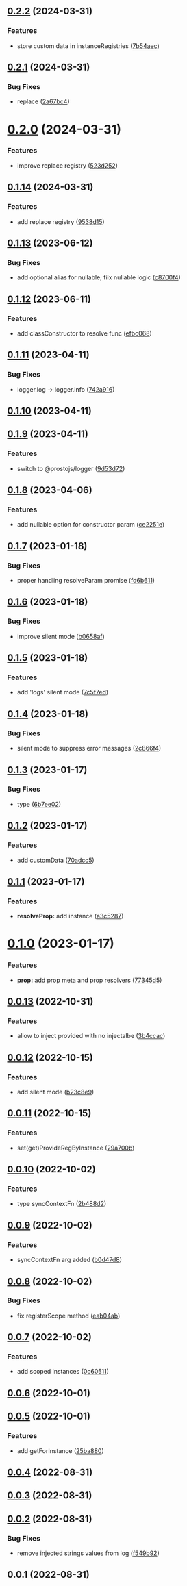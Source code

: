 ## [0.2.2](https://github.com/prostojs/infact/compare/v0.2.1...v0.2.2) (2024-03-31)


### Features

* store custom data in instanceRegistries ([7b54aec](https://github.com/prostojs/infact/commit/7b54aecab5dee6892cef4751fd3716ee2ea25271))



## [0.2.1](https://github.com/prostojs/infact/compare/v0.2.0...v0.2.1) (2024-03-31)


### Bug Fixes

* replace ([2a67bc4](https://github.com/prostojs/infact/commit/2a67bc44141b7990c4a73edfc7a6a10173a13435))



# [0.2.0](https://github.com/prostojs/infact/compare/v0.1.14...v0.2.0) (2024-03-31)


### Features

* improve replace registry ([523d252](https://github.com/prostojs/infact/commit/523d252809fe99b1cf7adcdfc4e010df46144181))



## [0.1.14](https://github.com/prostojs/infact/compare/v0.1.13...v0.1.14) (2024-03-31)


### Features

* add replace registry ([9538d15](https://github.com/prostojs/infact/commit/9538d15bcc3f51e035ec8680770736da86ff7b49))



## [0.1.13](https://github.com/prostojs/infact/compare/v0.1.12...v0.1.13) (2023-06-12)


### Bug Fixes

* add optional alias for nullable; fiix nullable logic ([c8700f4](https://github.com/prostojs/infact/commit/c8700f46714694eba415cdf85c01aeef1d6589f4))



## [0.1.12](https://github.com/prostojs/infact/compare/v0.1.11...v0.1.12) (2023-06-11)


### Features

* add classConstructor to resolve func ([efbc068](https://github.com/prostojs/infact/commit/efbc068fa1ccb4125f6695bcc3e59e22870b2dc3))



## [0.1.11](https://github.com/prostojs/infact/compare/v0.1.10...v0.1.11) (2023-04-11)


### Bug Fixes

* logger.log -> logger.info ([742a916](https://github.com/prostojs/infact/commit/742a91675b8cf2b24734f98afa618dae817f625c))



## [0.1.10](https://github.com/prostojs/infact/compare/v0.1.9...v0.1.10) (2023-04-11)



## [0.1.9](https://github.com/prostojs/infact/compare/v0.1.8...v0.1.9) (2023-04-11)


### Features

* switch to @prostojs/logger ([9d53d72](https://github.com/prostojs/infact/commit/9d53d72ff25771cbd4d6128db04db17a92deb21f))



## [0.1.8](https://github.com/prostojs/infact/compare/v0.1.7...v0.1.8) (2023-04-06)


### Features

* add nullable option for constructor param ([ce2251e](https://github.com/prostojs/infact/commit/ce2251e9f8ddc51af4c7f4cb37c4fa9f76bb5764))



## [0.1.7](https://github.com/prostojs/infact/compare/v0.1.6...v0.1.7) (2023-01-18)


### Bug Fixes

* proper handling resolveParam promise ([fd6b611](https://github.com/prostojs/infact/commit/fd6b611dc33aadec09292b9785364e68dee80857))



## [0.1.6](https://github.com/prostojs/infact/compare/v0.1.5...v0.1.6) (2023-01-18)


### Bug Fixes

* improve silent mode ([b0658af](https://github.com/prostojs/infact/commit/b0658affe32684a6e5d944799a1150087c29f5ce))



## [0.1.5](https://github.com/prostojs/infact/compare/v0.1.4...v0.1.5) (2023-01-18)


### Features

* add 'logs' silent mode ([7c5f7ed](https://github.com/prostojs/infact/commit/7c5f7ed39a9f83fe1caa389c3ef65c3338138620))



## [0.1.4](https://github.com/prostojs/infact/compare/v0.1.3...v0.1.4) (2023-01-18)


### Bug Fixes

* silent mode to suppress error messages ([2c866f4](https://github.com/prostojs/infact/commit/2c866f48453f3cfb5ccaad8db179fcb396e1d587))



## [0.1.3](https://github.com/prostojs/infact/compare/v0.1.2...v0.1.3) (2023-01-17)


### Bug Fixes

* type ([6b7ee02](https://github.com/prostojs/infact/commit/6b7ee02a4da671b3a73a5e8040a1f092e9dfa86e))



## [0.1.2](https://github.com/prostojs/infact/compare/v0.1.1...v0.1.2) (2023-01-17)


### Features

* add customData ([70adcc5](https://github.com/prostojs/infact/commit/70adcc5924cabeae6f815c7353c61d2bf8b4bf73))



## [0.1.1](https://github.com/prostojs/infact/compare/v0.1.0...v0.1.1) (2023-01-17)


### Features

* **resolveProp:** add instance ([a3c5287](https://github.com/prostojs/infact/commit/a3c5287bff9435946814eb718090bd4ee27b74c0))



# [0.1.0](https://github.com/prostojs/infact/compare/v0.0.13...v0.1.0) (2023-01-17)


### Features

* **prop:** add prop meta and prop resolvers ([77345d5](https://github.com/prostojs/infact/commit/77345d5f728b096cd419980be80cab8016d77559))



## [0.0.13](https://github.com/prostojs/infact/compare/v0.0.12...v0.0.13) (2022-10-31)


### Features

* allow to inject provided with no injectalbe ([3b4ccac](https://github.com/prostojs/infact/commit/3b4ccac003601207812221f755169c3126dfb769))



## [0.0.12](https://github.com/prostojs/infact/compare/v0.0.11...v0.0.12) (2022-10-15)


### Features

* add silent mode ([b23c8e9](https://github.com/prostojs/infact/commit/b23c8e9973f628235b25f02765c84a0054124730))



## [0.0.11](https://github.com/prostojs/infact/compare/v0.0.10...v0.0.11) (2022-10-15)


### Features

* set(get)ProvideRegByInstance ([29a700b](https://github.com/prostojs/infact/commit/29a700b1f2c49407b8b7124c7a2f73fd647008bd))



## [0.0.10](https://github.com/prostojs/infact/compare/v0.0.9...v0.0.10) (2022-10-02)


### Features

* type syncContextFn ([2b488d2](https://github.com/prostojs/infact/commit/2b488d2fa35269dd0f817a742da74d24aa7f3dd4))



## [0.0.9](https://github.com/prostojs/infact/compare/v0.0.8...v0.0.9) (2022-10-02)


### Features

* syncContextFn arg added ([b0d47d8](https://github.com/prostojs/infact/commit/b0d47d8b433812447a1b9554552c69e8ef438b89))



## [0.0.8](https://github.com/prostojs/infact/compare/v0.0.7...v0.0.8) (2022-10-02)


### Bug Fixes

* fix registerScope method ([eab04ab](https://github.com/prostojs/infact/commit/eab04ab91b37d21d28151d5688a88b98885e6d9a))



## [0.0.7](https://github.com/prostojs/infact/compare/v0.0.6...v0.0.7) (2022-10-02)


### Features

* add scoped instances ([0c60511](https://github.com/prostojs/infact/commit/0c60511383122cce664d6c0e71aede32784ff500))



## [0.0.6](https://github.com/prostojs/infact/compare/v0.0.5...v0.0.6) (2022-10-01)



## [0.0.5](https://github.com/prostojs/infact/compare/v0.0.4...v0.0.5) (2022-10-01)


### Features

* add getForInstance ([25ba880](https://github.com/prostojs/infact/commit/25ba880232da33e4311ca367225ea3604b825241))



## [0.0.4](https://github.com/prostojs/infact/compare/v0.0.3...v0.0.4) (2022-08-31)



## [0.0.3](https://github.com/prostojs/infact/compare/v0.0.2...v0.0.3) (2022-08-31)



## [0.0.2](https://github.com/prostojs/infact/compare/v0.0.1...v0.0.2) (2022-08-31)


### Bug Fixes

* remove injected strings values from log ([f549b92](https://github.com/prostojs/infact/commit/f549b92488367a3464f56e52a32fae8d120a9add))



## 0.0.1 (2022-08-31)



